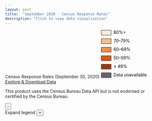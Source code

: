 ```yaml
---
layout: post
title:  "September 2020 - Census Response Rates"
description: "Click to view data visualization"
---
```

<main id="map" class="map"></main>
<aside class="legend__wrapper legend__wrapper--datacommon">
  <div class="legend" style="max-height: 309px;">
    <span class="legend__title legend__title--datacommon">Census Response Rates (September 30, 2020)</span>
    <svg height="160" width="160">
      <rect x="2" y="2" width="32" height="16" fill="#feedde" stroke="black" stroke-width="1px" />
      <text x="42" y="14" class="legend__entry legend__entry--datacommon">80%+</text>
      <rect x="2" y="30" width="32" height="16" fill="#fdbe85" stroke="black" stroke-width="1px"  />
      <text x="42" y="42" class="legend__entry legend__entry--datacommon">70–⁠79%</text>
      <rect x="2" y="58" width="32" height="16" fill="#fd8d3c" stroke="black" stroke-width="1px"  />
      <text x="42" y="70" class="legend__entry legend__entry--datacommon">60–⁠69%</text>
      <rect x="2" y="86" width="32" height="16" fill="#e6550d" stroke="black" stroke-width="1px"  />
      <text x="42" y="98" class="legend__entry legend__entry--datacommon">50–⁠59%</text>
      <rect x="2" y="114" width="32" height="16" fill="#a63603" stroke="black" stroke-width="1px"  />
      <text x="42" y="126" class="legend__entry legend__entry--datacommon">≤ 49%</text>
      <rect x="2" y="142" width="32" height="16" fill="#636363" stroke="black" stroke-width="1px"  />
      <text x="42" y="154" class="legend__entry legend__entry--datacommon">Data unavailable</text>
    </svg>
    <a href="https://www2.census.gov/programs-surveys/decennial/2020/data/2020map/2020/" target="_PARENT" class="legend__title legend__title--datacommon">Explore & Download Data</a>
    <p class="legend__disclaimer legend__disclaimer--datacommon">This product uses the Census Bureau Data API but is not endorsed or certified by the Census Bureau.</p>
  </div>
  <button type="button" class="button__collapsible button__collapsible--minus">-</button>
  <div>
    <label for="button__collapsible--plus" class="maximize-instructions legend__entry legend__entry--datacommon">Expand legend</label>
    <button type="button" class="button__collapsible button__collapsible--plus">+</button>
  </div>
</aside>

<script src="{{'assets/javascripts/census-response-map.js' | absolute_url }}" type="module"></script>